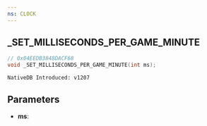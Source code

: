 ```yaml
---
ns: CLOCK
---
```

## _SET_MILLISECONDS_PER_GAME_MINUTE

```c
// 0x04EEDB3848DACF68
void _SET_MILLISECONDS_PER_GAME_MINUTE(int ms);
```

```
NativeDB Introduced: v1207
```

## Parameters
* **ms**:
